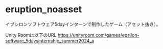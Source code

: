 # eruption_noasset
 イプシロンソフトウェア5dayインターンで制作したゲーム（アセット抜き）。

Unity Roomは以下のURL
https://unityroom.com/games/epsilon-software_5daysinternship_summer2024_a
